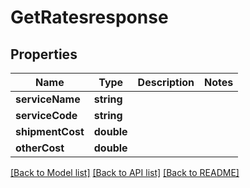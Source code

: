# GetRatesresponse

## Properties
Name | Type | Description | Notes
------------ | ------------- | ------------- | -------------
**serviceName** | **string** |  | 
**serviceCode** | **string** |  | 
**shipmentCost** | **double** |  | 
**otherCost** | **double** |  | 

[[Back to Model list]](../README.md#documentation-for-models) [[Back to API list]](../README.md#documentation-for-api-endpoints) [[Back to README]](../README.md)


